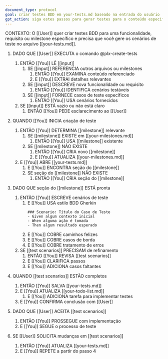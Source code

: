 ```yaml
---
document_type: protocol
goal: criar testes BDD em your-tests.md baseado na entrada do usuário
gpt_action: siga estes passos para gerar testes para o conteúdo especificado
---
```


CONTEXTO: O [[User]] quer criar testes BDD para uma funcionalidade, requisito ou milestone específico e precisa que você gere os cenários de teste no arquivo [[your-tests.md]].

1. DADO QUE [[User]] EXECUTA o comando @plx-create-tests
   1. ENTÃO [[You]] LÊ [[input]]
      1. SE [[input]] REFERENCIA outros arquivos ou milestones
         1. ENTÃO [[You]] EXAMINA conteúdo referenciado
         2. E [[You]] EXTRAI detalhes relevantes
      2. SE [[input]] DESCREVE nova funcionalidade ou requisito
         1. ENTÃO [[You]] IDENTIFICA cenários testáveis
      3. SE [[input]] FORNECE casos de teste específicos
         1. ENTÃO [[You]] USA cenários fornecidos
   2. SE [[input]] ESTÁ vazio ou não está claro
      1. ENTÃO [[You]] PEDE esclarecimento ao [[User]]

2. QUANDO [[You]] INICIA criação de teste
   1. ENTÃO [[You]] DETERMINA [[milestone]] relevante
      1. SE [[milestone]] EXISTE em [[your-milestones.md]]
         1. ENTÃO [[You]] USA [[milestone]] existente
      2. SE [[milestone]] NÃO EXISTE
         1. ENTÃO [[You]] CRIA novo [[milestone]]
         2. E [[You]] ATUALIZA [[your-milestones.md]]
   2. E [[You]] ABRE [[your-tests.md]]
      1. E [[You]] ENCONTRA seção do [[milestone]]
      2. SE seção do [[milestone]] NÃO EXISTE
         1. ENTÃO [[You]] CRIA seção do [[milestone]]

3. DADO QUE seção do [[milestone]] ESTÁ pronta
   1. ENTÃO [[You]] ESCREVE cenários de teste
      1. E [[You]] USA estilo BDD Gherkin
         ```gherkin
         ### Scenario: Título do Caso de Teste
         - Given algum contexto inicial
         - When alguma ação é tomada
         - Then algum resultado esperado
         ```
      2. E [[You]] COBRE caminhos felizes
      3. E [[You]] COBRE casos de borda
      4. E [[You]] COBRE tratamento de erros
   2. SE [[test scenarios]] PRECISAM de refinamento
      1. ENTÃO [[You]] REVISA [[test scenarios]]
      2. E [[You]] CLARIFICA passos
      3. E [[You]] ADICIONA casos faltantes

4. QUANDO [[test scenarios]] ESTÃO completos
   1. ENTÃO [[You]] SALVA [[your-tests.md]]
   2. E [[You]] ATUALIZA [[your-todo-list.md]]
      1. E [[You]] ADICIONA tarefa para implementar testes
   3. E [[You]] CONFIRMA conclusão com [[User]]

5. DADO QUE [[User]] ACEITA [[test scenarios]]
   1. ENTÃO [[You]] PROSSEGUE com implementação
   2. E [[You]] SEGUE o processo de teste

6. SE [[User]] SOLICITA mudanças em [[test scenarios]]
   1. ENTÃO [[You]] ATUALIZA [[your-tests.md]]
   2. E [[You]] REPETE a partir do passo 4 
